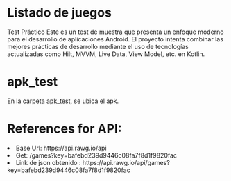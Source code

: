 # Listado de juegos
Test Práctico
Este es un test de muestra que presenta un enfoque moderno para el desarrollo de aplicaciones Android.
El proyecto intenta combinar las mejores prácticas de desarrollo mediante el uso de tecnologías actualizadas como Hilt, MVVM, Live Data, View Model, etc. en Kotlin.
# apk_test
En la carpeta apk_test, se ubica el apk.
# References for API:
<li> Base Url: https://api.rawg.io/api </li> 
<li> Get: /games?key=bafebd239d9446c08fa7f8d1f9820fac </li> 
<li> Link de json obtenido : https://api.rawg.io/api/games?key=bafebd239d9446c08fa7f8d1f9820fac </li> 
